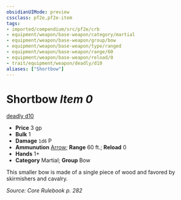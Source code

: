 ```yaml
---
obsidianUIMode: preview
cssclass: pf2e,pf2e-item
tags:
- imported/compendium/src/pf2e/crb
- equipment/weapon/base-weapon/category/martial
- equipment/weapon/base-weapon/group/bow
- equipment/weapon/base-weapon/type/ranged
- equipment/weapon/base-weapon/range/60
- equipment/weapon/base-weapon/reload/0
- trait/equipment/weapon/deadly/d10
aliases: ["Shortbow"]
---
```

# Shortbow *Item 0*  
[deadly d10](deadly.md)  

- **Price** 3 gp
- **Bulk** 1
- **Damage** `1d6` P
- **Ammunution** [Arrow](arrow.md); **Range** 60 ft.; **Reload** 0
- **Hands** 1+
- **Category** Martial; **Group** Bow 

This smaller bow is made of a single piece of wood and favored by skirmishers and cavalry.

*Source: Core Rulebook p. 282*